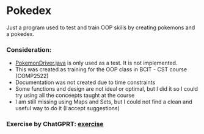 # Pokedex

Just a program used to test and train OOP skills by creating pokemons and a pokedex.

### Consideration:
- [PokemonDriver.java](src/PokemonDriver.java) is only used as a test. It is not implemented.
- This was created as training for the OOP class in BCIT - CST course (COMP2522)
- Documentation was not created due to time constraints
- Some functions and design are not ideal or optimal, but I did it so I could try using all the conceepts taught at the course
- I am still missing using Maps and Sets, but I could not find a clean and useful way to do it (I accept suggestions)

### Exercise by ChatGPRT: [exercise](https://chatgpt.com/share/6716c395-b85c-8004-bc46-9a14bdfe6e3e)
